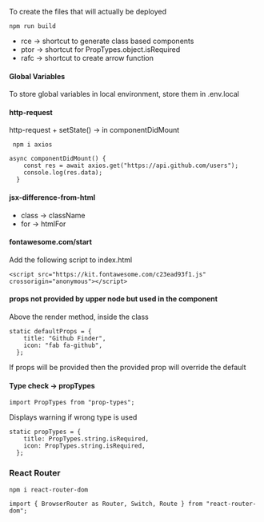 To create the files that will actually be deployed

```npm run build```

- rce -> shortcut to generate class based components
- ptor -> shortcut for PropTypes.object.isRequired
- rafc -> shortcut to create arrow function
#### Global Variables
To store global variables in local environment, store them in .env.local
#### http-request
http-request + setState() -> in componentDidMount

``` npm i axios```

```  
async componentDidMount() {
    const res = await axios.get("https://api.github.com/users");
    console.log(res.data);
  }
```
#### jsx-difference-from-html
- class -> className
- for -> htmlFor
#### fontawesome.com/start
Add the following script to index.html

```<script src="https://kit.fontawesome.com/c23ead93f1.js" crossorigin="anonymous"></script>```
#### props not provided by upper node but used in the component
Above the render method, inside the class

``` 
static defaultProps = {
    title: "Github Finder",
    icon: "fab fa-github",
  };
```

If props will be provided then the provided prop will override the default
#### Type check -> propTypes
```import PropTypes from "prop-types";```

Displays warning if wrong type is used

``` 
static propTypes = {
    title: PropTypes.string.isRequired,
    icon: PropTypes.string.isRequired,
  };
```
### React Router
`npm i react-router-dom`

`import { BrowserRouter as Router, Switch, Route } from "react-router-dom";`

